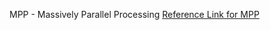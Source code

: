 MPP - Massively Parallel Processing
[Reference Link for MPP](https://www.techtarget.com/searchdatamanagement/definition/MPP-database-massively-parallel-processing-database)

